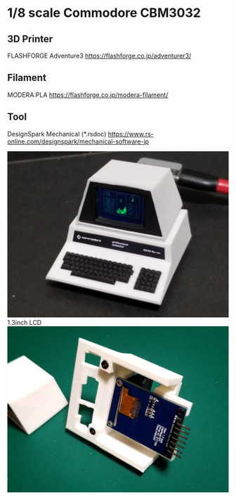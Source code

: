 # 1/8 scale Commodore CBM3032

## 3D Printer
FLASHFORGE Adventure3
<https://flashforge.co.jp/adventurer3/>

## Filament
MODERA:PLA
<https://flashforge.co.jp/modera-filament/>

## Tool
DesignSpark Mechanical (*.rsdoc)
<https://www.rs-online.com/designspark/mechanical-software-jp>

![SamileImage1](https://github.com/shikarunochi/MiniatureModelData/blob/main/CommodoreCBM3032/cbm3032_1.jpg)
1.3inch LCD
![SamileImage1](https://github.com/shikarunochi/MiniatureModelData/blob/main/CommodoreCBM3032/cbm3032_2.jpg)
